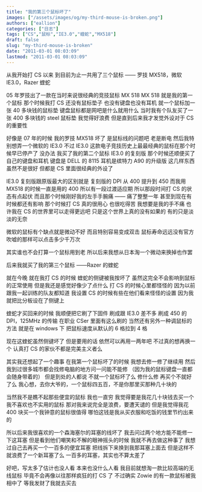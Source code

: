 ```yaml
---
title: "我的第三个鼠标坏了"
images: ["/assets/images/og/my-third-mouse-is-broken.png"]
authors: ["eallion"]
categories: ["日志"]
tags: ["CS","鼠标","IE3.0","蝰蛇","MX518"]
draft: false
slug: "my-third-mouse-is-broken"
date: "2011-03-01 08:03:09"
lastmod: "2011-03-01 08:03:09"
---
```


从我开始打 CS 以来
到目前为止一共用了三个鼠标
—— 罗技 MX518，微软 IE3.0，Razer 蝰蛇

05 年罗技出了一款在当时来说很经典的竞技鼠标 MX 518
MX 518 就是我的第一个鼠标
那个时候我打 CS 还没有鼠标垫子
也没有键盘也没有耳机
就一个鼠标加一张 40 多块钱的鼠标垫
键盘鼠标都是网吧是什么就用什么
当时我有个队友买了一张 400 多块钱的 steel 鼠标垫
我觉得好浪费
但是直到后来我才发觉外设对于 CS 的重要性

好像是 07 年的时候
我的罗技 MX518 坏了
是鼠标线的问题吧
老是断电
然后我特别想弄一个微软的 IE3.0
不过 IE3.0 这款电子竞技历史上最最经典的鼠标在那个时候早已停产了
没办法
我买了我的第二个鼠标 IE3.0 的复刻版
那个时候还顺便买了自己的键盘和耳机
键盘是 DELL 的 8115
耳机是缤特力 A90 的升级版
这几样东西虽然不是很好
但都是 CS 里面很经典的外设了

IE3.0 复刻版跟原版最大的区别就是
复刻版的 DPI 从 400 提升到 450
而我用 MX518 的时候一直是用的 400
所以有一段过渡适应期
所以那段时间打 CS 的状态有点起伏
而且那个时候刚好我的左手手腕痛
—— 痛了整整一年
甚至到现在有时候都还有影响
那个时候打 CS 真的很用心
也很吃得苦
我想要是我的手不痛
也许我在 CS 的世界里可以走得更远吧
只是这个世界上真的没有如果的
有的只是淡淡的无奈

微软的鼠标有个缺点就是微动不好
而且特别容易变成双击
鼠标寿命远远没有官方吹嘘的那样可以点击多少千万次

其实谁也不会打算一个鼠标用到老
所以后来我想从日本淘一个微动来换掉也作罢

后来我就买了我的第三个鼠标
——Razer 的蝰蛇

就在今晚
就在我打 CS 的时候
蝰蛇的侧键被我按坏了
虽然这完全不会影响到鼠标的正常使用
但是我还是感觉好像少了点什么
打 CS 的时候心里都怪怪的
因为以前跟我一起训练的队友都知道
我设置 CS 的时候有些在他们看来怪怪的设置
因为我就把比分板设在了侧键上

蝰蛇才买回来的时候
我顺便把它刷了下固件
刷成跟 IE3.0 差不多
刷成 450 的 DPI，125MHz 的传输
在职业 CSer 里面有这么刷的
当然还有另外一种调鼠标的方法
就是在 windows 下
把鼠标速度从默认的 6 格拉到 4 格

现在这蝰蛇虽然侧键坏了
但是要用的话
依然可以再用一两年吧
不过真的想再换一个
认真打 CS 的家伙不都是完美主义者么

其实我还想起了一个趣事
在我第一个鼠标坏了的时候
我想去修一修了继续用
然后我到过很多城市都会找修电脑的地方问一问能不能修
（因为我的鼠标键盘一直都会随身带着的）
但是到处的人都说
不就一个鼠标坏了么
修什么修
再买个不就好了么
我心想，去你大爷的，一个鼠标四五百，不是你那里买那种几十块的

当然我不是瞧不起那些便宜的鼠标
我也一直穷
我觉得要是我花几十块钱去买一个我不喜欢也不实用的鼠标
那对我来说完全是浪费，要遭天谴的
但是我觉得我花 400 块买一个我钟意的鼠标很值得
哪怕这钱是我从买衣服和吃饭的钱里节约出来的

所以后来我很喜欢的一个森海塞尔的耳塞的线坏了
我去问过两个地方能不能修一下这耳塞
但是看到他们嘲笑和不解的眼神摇头的时候
我就不再去做这种事了
我想过自己去再买一个一百多的便宜耳塞
把线拆下来换到我那耳塞上面去
但是这样不就浪费了一个新耳塞了么
一百多的耳塞，其实也不算太差了

好吧，写太多了估计也没人看
本来也没什么人看
我目前就想淘一款比较高端的无线鼠标
毕竟不会再像以往那样疯狂的打 CS 了
不过确实 Zowie 的有一款鼠标被我相中了
等我发财了我就去买去
